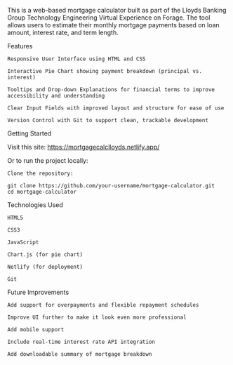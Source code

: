 This is a web-based mortgage calculator built as part of the Lloyds Banking Group Technology Engineering Virtual Experience on Forage. The tool allows users to estimate their monthly mortgage payments based on loan amount, interest rate, and term length.

Features

    Responsive User Interface using HTML and CSS

    Interactive Pie Chart showing payment breakdown (principal vs. interest)

    Tooltips and Drop-down Explanations for financial terms to improve accessibility and understanding

    Clear Input Fields with improved layout and structure for ease of use

    Version Control with Git to support clean, trackable development

Getting Started

Visit this site: https://mortgagecalclloyds.netlify.app/

Or to run the project locally:

    Clone the repository:

    git clone https://github.com/your-username/mortgage-calculator.git
    cd mortgage-calculator

Technologies Used

    HTML5

    CSS3

    JavaScript

    Chart.js (for pie chart)

    Netlify (for deployment)

    Git

Future Improvements

    Add support for overpayments and flexible repayment schedules

    Improve UI further to make it look even more professional

    Add mobile support

    Include real-time interest rate API integration

    Add downloadable summary of mortgage breakdown
